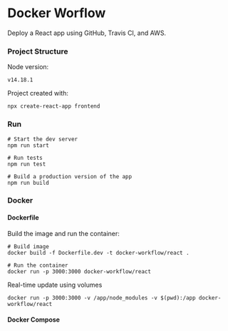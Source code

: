 # Docker Worflow 

Deploy a React app using GitHub, Travis CI, and AWS. 

### Project Structure 
Node version: 
```Shell 
v14.18.1
```

Project created with: 
```shell
npx create-react-app frontend
```

### Run 
```shell
# Start the dev server
npm run start 

# Run tests 
npm run test

# Build a production version of the app
npm run build
```

### Docker 

#### Dockerfile
Build the image and run the container: 
```shell
# Build image 
docker build -f Dockerfile.dev -t docker-workflow/react .

# Run the container 
docker run -p 3000:3000 docker-workflow/react
```
Real-time update using volumes
```shell
docker run -p 3000:3000 -v /app/node_modules -v $(pwd):/app docker-workflow/react
```

#### Docker Compose
